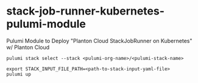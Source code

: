 # stack-job-runner-kubernetes-pulumi-module

Pulumi Module to Deploy "Planton Cloud StackJobRunner on Kubernetes" w/ Planton Cloud

```shell
pulumi stack select --stack <pulumi-org-name>/<pulumi-stack-name>
```

```shell
export STACK_INPUT_FILE_PATH=<path-to-stack-input-yaml-file>
pulumi up
```
